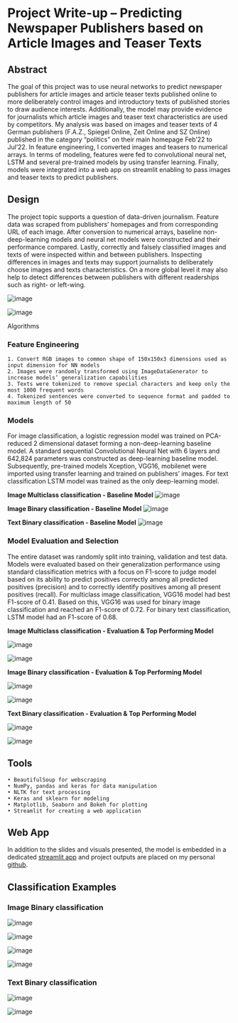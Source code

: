 # Project Write-up – Predicting Newspaper Publishers based on Article Images and Teaser Texts

## Abstract
The goal of this project was to use neural networks to predict newspaper publishers for article images and article teaser texts published online to more deliberately control images and introductory texts of published stories to draw audience interests. Additionally, the model may provide evidence for journalists which article images and teaser text characteristics are used by competitors. My analysis was based on images and teaser texts of 4 German publishers (F.A.Z., Spiegel Online, Zeit Online and SZ Online) published in the category “politics” on their main homepage Feb’22 to Jul’22. In feature engineering, I converted images and teasers to numerical arrays. In terms of modeling, features were fed to convolutional neural net, LSTM and several pre-trained models by using transfer learning. Finally, models were integrated into a web app on streamlit enabling to pass images and teaser texts to predict publishers.

## Design
The project topic supports a question of data-driven journalism. Feature data was scraped from publishers’ homepages and from corresponding URL of each image. After conversion to numerical arrays, baseline non-deep-learning models and neural net models were constructed and their performance compared. Lastly, correctly and falsely classified images and texts of were inspected within and between publishers. Inspecting differences in images and texts may support journalists to deliberately choose images and texts characteristics. On a more global level it may also help to detect differences between publishers with different readerships such as right- or left-wing.

![image](https://user-images.githubusercontent.com/98846184/183307200-ed756f6b-dcbf-46a1-9eb5-124147019e75.png)

![image](https://user-images.githubusercontent.com/98846184/183307203-8c6b24c3-5c9b-4915-88ec-49611c511c5d.png)

Algorithms
### Feature Engineering
    1. Convert RGB images to common shape of 150x150x3 dimensions used as input dimension for NN models
    2. Images were randomly transformed using ImageDataGenerator to increase models’ generalization capabilities
    3. Texts were tokenized to remove special characters and keep only the most 1000 frequent words
    4. Tokenized sentences were converted to sequence format and padded to maximum length of 50
    
### Models
For image classification, a logistic regression model was trained on PCA-reduced 2 dimensional dataset forming a non-deep-learning baseline model. A standard sequential Convolutional Neural Net with 6 layers and 642,824 parameters was constructed as deep-learning baseline model. Subsequently, pre-trained models Xception, VGG16, mobilenet were imported using transfer learning and trained on publishers’ images. For text classification LSTM model was trained as the only deep-learning model.

**Image Multiclass classification - Baseline Model**
![image](https://user-images.githubusercontent.com/98846184/183307244-61eaab87-69ac-42ff-8f2c-9e8d2bb76641.png)

**Image Binary classification - Baseline Model**
![image](https://user-images.githubusercontent.com/98846184/183307265-b2a6b6aa-c820-4706-aacb-a5d022c5e800.png)

**Text Binary classification - Baseline Model**
![image](https://user-images.githubusercontent.com/98846184/183307315-8bce3857-c5f9-4b87-bce5-80cdece27509.png)

### Model Evaluation and Selection
The entire dataset was randomly split into training, validation and test data. Models were evaluated based on their generalization performance using standard classification metrics with a focus on F1-score to judge model based on its ability to predict positives correctly among all predicted positives (precision) and to correctly identify positives among all present positives (recall). For multiclass image classification, VGG16 model had best F1-score of 0.41. Based on this, VGG16 was used for binary image classification and reached an F1-score of 0.72. For binary text classification, LSTM model had an F1-score of 0.68.

**Image Multiclass classification - Evaluation & Top Performing Model**

![image](https://user-images.githubusercontent.com/98846184/183307328-30d448fc-3e49-4f3c-9eb8-27d0fe090b9c.png)

![image](https://user-images.githubusercontent.com/98846184/183307330-212af7e8-11e0-49be-a888-68576fc251aa.png)

**Image Binary classification - Evaluation & Top Performing Model**

![image](https://user-images.githubusercontent.com/98846184/183307294-cdd033bf-fabd-4d03-ab1e-86714f93a23c.png)

![image](https://user-images.githubusercontent.com/98846184/183307296-bfa3ec2c-ca10-46b6-bf5f-e568577da5bc.png)

**Text Binary classification - Evaluation & Top Performing Model**

![image](https://user-images.githubusercontent.com/98846184/183307318-33f448fc-1115-404a-8f15-0247143c0c68.png)

![image](https://user-images.githubusercontent.com/98846184/183307321-8348ee14-337c-4ea3-9a00-fe198820f272.png)

## Tools
    • BeautifulSoup for webscraping
    • NumPy, pandas and keras for data manipulation
    • NLTK for text processing
    • Keras and sklearn for modeling
    • Matplotlib, Seaborn and Bokeh for plotting
    • Streamlit for creating a web application
    
## Web App
In addition to the slides and visuals presented, the model is embedded in a dedicated [streamlit app](https://fabian2964-deep-learning-app-image-pca3lj.streamlitapp.com/) and project outputs are placed on my personal [github](https://github.com/Fabian2964/deep_learning.git).

## Classification Examples
### Image Binary classification
![image](https://user-images.githubusercontent.com/98846184/183308197-9e22991c-c8aa-4bd2-a32d-bdae7f0445bb.png)

![image](https://user-images.githubusercontent.com/98846184/183308201-622a349c-80c3-4591-a7b9-5e36c020ddf3.png)

![image](https://user-images.githubusercontent.com/98846184/183308206-52e7e3b9-78a8-4e83-af35-99d8d5dbd3e3.png)

![image](https://user-images.githubusercontent.com/98846184/183308208-6ba25955-e401-4b20-96ae-38c87f1534fc.png)

### Text Binary classification
![image](https://user-images.githubusercontent.com/98846184/183308219-b05ff9b6-0842-4504-bbf8-51d40f11577f.png)

![image](https://user-images.githubusercontent.com/98846184/183308222-88ec6925-1738-4626-ad01-29ceb956b7a3.png)

